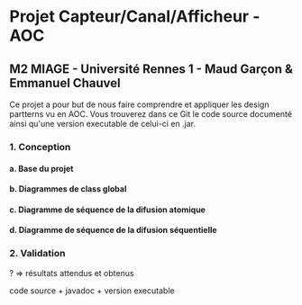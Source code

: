 # Projet Capteur/Canal/Afficheur - AOC
## M2 MIAGE - Université Rennes 1 - Maud Garçon & Emmanuel Chauvel

Ce projet a pour but de nous faire comprendre et appliquer les design partterns vu en AOC.
Vous trouverez dans ce Git le code source documenté ainsi qu'une version executable de celui-ci en .jar.

### 1. Conception
#### a. Base du projet

#### b. Diagrammes de class global

#### c. Diagramme de séquence de la difusion atomique

#### d. Diagramme de séquence de la difusion séquentielle

### 2. Validation

? => résultats attendus et obtenus


code source + javadoc + version executable
